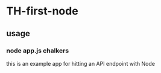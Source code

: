 # TH-first-node



## usage
###  node app.js chalkers


this is an example app for hitting an API endpoint with Node




